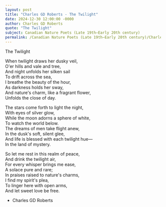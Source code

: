```yaml
---
layout: post
title: "Charles GD Roberts - The Twilight"
date: 2024-12-30 12:00:00 -0000
author: Charles GD Roberts
quote: "The Twilight"
subject: Canadian Nature Poets (Late 19th–Early 20th century)
permalink: /Canadian Nature Poets (Late 19th–Early 20th century)/Charles GD Roberts/Charles GD Roberts - The Twilight
---
```


The Twilight

When twilight draws her dusky veil,  
  O'er hills and vale and tree,  
And night unfolds her silken sail  
  To drift across the sea,  
I breathe the beauty of the hour,  
  As darkness holds her sway,  
And nature's charm, like a fragrant flower,  
  Unfolds the close of day.

The stars come forth to light the night,  
  With eyes of silver glow,  
While the moon adorns a sphere of white,  
  To watch the world below.  
The dreams of men take flight anew,  
  In the dusk's soft, silent glee,  
And life is blessed with each twilight hue—  
  In the land of mystery.

So let me rest in this realm of peace,  
  And drink the twilight air,  
For every whisper brings me ease,  
  A solace pure and rare;  
In praises raised to nature's charms,  
  I find my spirit's plea,  
To linger here with open arms,  
  And let sweet love be free.

- Charles GD Roberts
